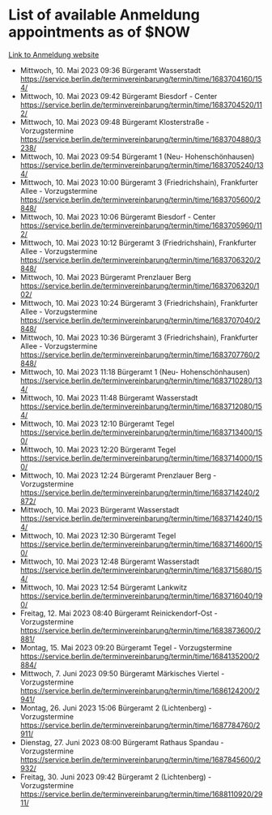 # List of available Anmeldung appointments as of $NOW
[Link to Anmeldung website](https://service.berlin.de/terminvereinbarung/termin/tag.php?termin=1&anliegen[]=120686&dienstleisterlist=122210,122217,327316,122219,327312,122227,327314,122231,327346,122243,327348,122254,122252,329742,122260,329745,122262,329748,122271,327278,122273,327274,122277,327276,330436,122280,327294,122282,327290,122284,327292,122291,327270,122285,327266,122286,327264,122296,327268,150230,329760,122297,327286,122294,327284,122312,329763,122314,329775,122304,327330,122311,327334,122309,327332,317869,122281,327352,122279,329772,122283,122276,327324,122274,327326,122267,329766,122246,327318,122251,327320,122257,327322,122208,327298,122226,327300&herkunft=http%3A%2F%2Fservice.berlin.de%2Fdienstleistung%2F120686%2F)
- Mittwoch, 10. Mai 2023 09:36 Bürgeramt Wasserstadt https://service.berlin.de/terminvereinbarung/termin/time/1683704160/154/
- Mittwoch, 10. Mai 2023 09:42 Bürgeramt Biesdorf - Center https://service.berlin.de/terminvereinbarung/termin/time/1683704520/112/
- Mittwoch, 10. Mai 2023 09:48 Bürgeramt Klosterstraße - Vorzugstermine https://service.berlin.de/terminvereinbarung/termin/time/1683704880/3238/
- Mittwoch, 10. Mai 2023 09:54 Bürgeramt 1 (Neu- Hohenschönhausen) https://service.berlin.de/terminvereinbarung/termin/time/1683705240/134/
- Mittwoch, 10. Mai 2023 10:00 Bürgeramt 3 (Friedrichshain), Frankfurter Allee - Vorzugstermine https://service.berlin.de/terminvereinbarung/termin/time/1683705600/2848/
- Mittwoch, 10. Mai 2023 10:06 Bürgeramt Biesdorf - Center https://service.berlin.de/terminvereinbarung/termin/time/1683705960/112/
- Mittwoch, 10. Mai 2023 10:12 Bürgeramt 3 (Friedrichshain), Frankfurter Allee - Vorzugstermine https://service.berlin.de/terminvereinbarung/termin/time/1683706320/2848/
- Mittwoch, 10. Mai 2023  Bürgeramt Prenzlauer Berg https://service.berlin.de/terminvereinbarung/termin/time/1683706320/102/
- Mittwoch, 10. Mai 2023 10:24 Bürgeramt 3 (Friedrichshain), Frankfurter Allee - Vorzugstermine https://service.berlin.de/terminvereinbarung/termin/time/1683707040/2848/
- Mittwoch, 10. Mai 2023 10:36 Bürgeramt 3 (Friedrichshain), Frankfurter Allee - Vorzugstermine https://service.berlin.de/terminvereinbarung/termin/time/1683707760/2848/
- Mittwoch, 10. Mai 2023 11:18 Bürgeramt 1 (Neu- Hohenschönhausen) https://service.berlin.de/terminvereinbarung/termin/time/1683710280/134/
- Mittwoch, 10. Mai 2023 11:48 Bürgeramt Wasserstadt https://service.berlin.de/terminvereinbarung/termin/time/1683712080/154/
- Mittwoch, 10. Mai 2023 12:10 Bürgeramt Tegel https://service.berlin.de/terminvereinbarung/termin/time/1683713400/150/
- Mittwoch, 10. Mai 2023 12:20 Bürgeramt Tegel https://service.berlin.de/terminvereinbarung/termin/time/1683714000/150/
- Mittwoch, 10. Mai 2023 12:24 Bürgeramt Prenzlauer Berg - Vorzugstermine https://service.berlin.de/terminvereinbarung/termin/time/1683714240/2872/
- Mittwoch, 10. Mai 2023  Bürgeramt Wasserstadt https://service.berlin.de/terminvereinbarung/termin/time/1683714240/154/
- Mittwoch, 10. Mai 2023 12:30 Bürgeramt Tegel https://service.berlin.de/terminvereinbarung/termin/time/1683714600/150/
- Mittwoch, 10. Mai 2023 12:48 Bürgeramt Wasserstadt https://service.berlin.de/terminvereinbarung/termin/time/1683715680/154/
- Mittwoch, 10. Mai 2023 12:54 Bürgeramt Lankwitz https://service.berlin.de/terminvereinbarung/termin/time/1683716040/190/
- Freitag, 12. Mai 2023 08:40 Bürgeramt Reinickendorf-Ost - Vorzugstermine https://service.berlin.de/terminvereinbarung/termin/time/1683873600/2881/
- Montag, 15. Mai 2023 09:20 Bürgeramt Tegel - Vorzugstermine https://service.berlin.de/terminvereinbarung/termin/time/1684135200/2884/
- Mittwoch, 7. Juni 2023 09:50 Bürgeramt Märkisches Viertel - Vorzugstermine https://service.berlin.de/terminvereinbarung/termin/time/1686124200/2941/
- Montag, 26. Juni 2023 15:06 Bürgeramt 2 (Lichtenberg) - Vorzugstermine https://service.berlin.de/terminvereinbarung/termin/time/1687784760/2911/
- Dienstag, 27. Juni 2023 08:00 Bürgeramt Rathaus Spandau - Vorzugstermine https://service.berlin.de/terminvereinbarung/termin/time/1687845600/2932/
- Freitag, 30. Juni 2023 09:42 Bürgeramt 2 (Lichtenberg) - Vorzugstermine https://service.berlin.de/terminvereinbarung/termin/time/1688110920/2911/
